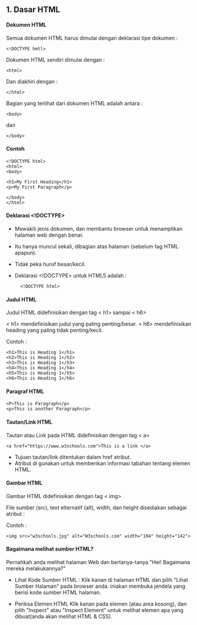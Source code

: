 ## 1. Dasar HTML

#### Dokumen HTML

Semua dokumen HTML harus dimulai dengan deklarasi tipe dokumen : 
            
    <!DOCTYPE hmtl>

Dokumen HTML sendiri dimulai dengan :

    <html>

Dan diakhiri dengan :

    </html>

Bagian yang terlihat dari dokumen HTML adalah antara :

    <body>

dan

    </body>


#### Contoh

    <!DOCTYPE html>
    <html>
    <body>

    <h1>My First Heading</h1>
    <p>My First Paragraph</p>

    </body>
    </html>

#### Deklarasi <!DOCTYPE>

- Mewakili jenis dokumen, dan membantu browser untuk menamplikan halaman web dengan benar.
- Itu hanya muncul sekali, dibagian atas halaman (sebelum tag HTML apapun).
- Tidak peka huruf besar/kecil.
- Deklarasi <!DOCTYPE> untuk HTML5 adalah :

        <!DOCTYPE html>

#### Judul HTML

Judul HTML didefinisikan dengan tag < h1> sampai < h6>

< h1> mendefinisikan judul yang paling penting/besar. < h6> mendefinisikan heading yang paling tidak penting/kecil.

Contoh :

    <h1>This is Heading 1</h1>
    <h2>This is Heading 1</h2>
    <h3>This is Heading 1</h3>
    <h4>This is Heading 1</h4>
    <h5>This is Heading 1</h5>
    <h6>This is Heading 1</h6>

#### Paragraf HTML

    <P>This is Paragraph</p>
    <p>This is another Paragraph</p>

#### Tautan/Link HTML

Tautan atau Link pada HTML didefinisikan dengan tag < a>

    <a href="https://www.w3schools.com">This is a link </a>

- Tujuan tautan/link ditentukan dalam href atribut.
- Atribut di gunakan untuk memberikan informasi tabahan tentang elemen HTML.

#### Gambar HTML

Gambar HTML didefinisikan dengan tag < img>

File sumber (src), text elternatif (alt), width, dan height disediakan sebagai atribut :

Contoh :

    <img src="w3schools.jpg" alt="W3schools.com" width="104" height="142">

#### Bagaimana melihat sumber HTML?

Pernahkah anda melihat halaman Web dan bertanya-tanya "Hei! Bagaimana mereka melakukannya?"

- Lihat Kode Sumber HTML :
Klik kanan di halaman HTML dan pilih "Lihat Sumber Halaman" pada browser anda. iniakan membuka jendela yang berisi kode sumber HTML halaman.

- Periksa Elemen HTML
Klik kanan pada elemen (atau area kosong), dan pilih "Inspect" atau "Inspect Element" untuk melihat elemen apa yang dibuat(anda akan melihat HTML & CSS).
